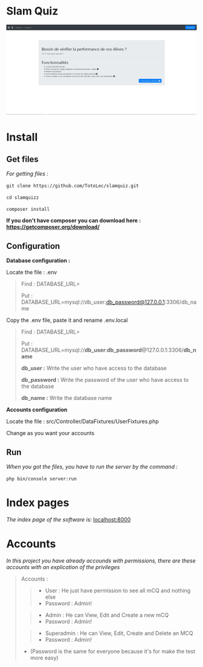 Slam Quiz
=========

![Software interface](assets/screenshot_home.jpg)

Install
=======
Get files
---------
*For getting files :*

`git clone https://github.com/TotoLec/slamquiz.git`

`cd slamquizz`

`composer install`

**If you don't have composer you can download here : https://getcomposer.org/download/**

Configuration
-------------

**Database configuration :**

Locate the file : .env

> Find : DATABASE_URL=
>
> Put : DATABASE_URL=mysql://db_user:db_password@127.0.0.1:3306/db_name

Copy the .env file, paste it and rename .env.local

> Find : DATABASE_URL=
>
> Put : DATABASE_URL=mysql://**db_user**:**db_password**@127.0.0.1:3306/**db_name**
>
> **db_user :** Write the user who have access to the database
>
> **db_password :** Write the password of the user who have access to the database
>
> **db_name :** Write the database name


**Accounts configuration**

Locate the file : src/Controller/DataFixtures/UserFixtures.php

Change as you want your accounts

Run
---
*When you got the files, you have to run the server by the command :*

`php bin/console server:run`

Index pages
============
*The index page of the software is:* [localhost:8000](http://localhost:8000)

Accounts
========
*In this project you have already accounds with permissions, there are these accounts with an explication of the privileges*
> Accounts :
> 
>>   - User : He just have permission to see all mCQ and nothing else
>>   - Password : Admin!
>   
>>   - Admin : He can View, Edit and Create a new mCQ
>>   - Password : Admin!
>
>>   - Superadmin : He can View, Edit, Create and Delete an MCQ
>>   - Password : Admin!
>
>   - (Password is the same for everyone because it's for make the test more easy)